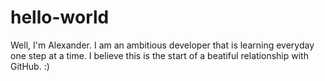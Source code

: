 # hello-world
Well, I'm Alexander. I am an ambitious developer that is learning everyday one step at a time.
I believe this is the start of a beatiful relationship with GitHub. :)

